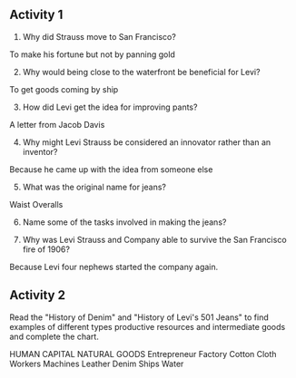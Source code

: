 ## Activity 1

1. Why did Strauss move to San Francisco?

To make his fortune but not by panning gold

2. Why would being close to the waterfront be beneficial for Levi?

To get goods coming by ship

3. How did Levi get the idea for improving pants?

A letter from Jacob Davis

4. Why might Levi Strauss be considered an innovator rather than an inventor?

Because he came up with the idea from someone else

5. What was the original name for jeans?

Waist Overalls 

6. Name some of the tasks involved in making the jeans?  

7. Why was Levi Strauss and Company able to survive the San Francisco fire of 1906?

Because Levi four nephews started the company again.

## Activity 2

Read the "History of Denim" and "History of Levi's 501 Jeans" to find examples of different types productive resources and intermediate goods and complete the chart. 

HUMAN	CAPITAL	NATURAL	GOODS
Entrepreneur	Factory 	Cotton	Cloth
Workers	Machines 	Leather	Denim
Ships	Water	

